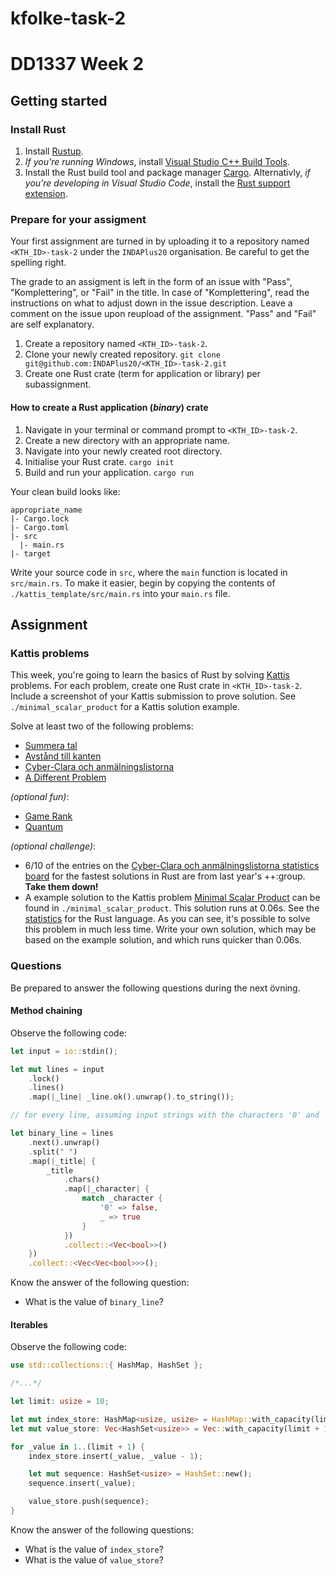 # kfolke-task-2

# DD1337 Week 2

## Getting started

### Install Rust

1) Install [Rustup](https://rustup.rs/).
2) _If you're running Windows_, install [Visual Studio C++ Build Tools](https://visualstudio.microsoft.com/visual-cpp-build-tools/).
3) Install the Rust build tool and package manager [Cargo](https://doc.rust-lang.org/cargo/getting-started/installation.html). Alternativly, _if you're developing in Visual Studio Code_, install the [Rust support extension](https://marketplace.visualstudio.com/items?itemName=rust-lang.rust).

### Prepare for your assigment

Your first assignment are turned in by uploading it to a repository named `<KTH_ID>-task-2` under the `INDAPlus20` organisation. Be careful to get the spelling right.

The grade to an assigment is left in the form of an issue with "Pass", "Komplettering", or "Fail" in the title. In case of "Komplettering", read the instructions on what to adjust down in the issue description. Leave a comment on the issue upon reupload of the assignment. "Pass" and "Fail" are self explanatory.

1) Create a repository named `<KTH_ID>-task-2`.
2) Clone your newly created repository.
`git clone git@github.com:INDAPlus20/<KTH_ID>-task-2.git`
3) Create one Rust crate (term for application or library) per subassignment.

#### How to create a Rust application (_binary_) crate

1) Navigate in your terminal or command prompt to `<KTH_ID>-task-2`.
2) Create a new directory with an appropriate name.
3) Navigate into your newly created root directory.
4) Initialise your Rust crate.
`cargo init`
5) Build and run your application.
`cargo run`

Your clean build looks like:
```
appropriate_name
|- Cargo.lock
|- Cargo.toml
|- src
  |- main.rs
|- target
```

Write your source code in `src`, where the `main` function is located in `src/main.rs`. To make it easier, begin by copying the contents of `./kattis_template/src/main.rs` into your `main.rs` file.

## Assignment

### Kattis problems

This week, you're going to learn the basics of Rust by solving [Kattis](https://kth.kattis.com) problems. For each problem, create one Rust crate in `<KTH_ID>-task-2`. Include a screenshot of your Kattis submission to prove solution. See `./minimal_scalar_product` for a Kattis solution example.

Solve at least two of the following problems:
- [Summera tal](https://kth.kattis.com/problems/kth.javap.sumsort)
- [Avstånd till kanten](https://kth.kattis.com/problems/kth.javap.kant)
- [Cyber-Clara och anmälningslistorna](https://kth.kattis.com/problems/kth.grupdat.anmalningslistorna)
- [A Different Problem](https://kth.kattis.com/problems/different)

_(optional fun)_:
- [Game Rank](https://open.kattis.com/problems/gamerank)
- [Quantum](https://open.kattis.com/problems/quantum)

_(optional challenge)_:
- 6/10 of the entries on the [Cyber-Clara och anmälningslistorna statistics board](https://kth.kattis.com/problems/kth.grupdat.anmalningslistorna/statistics) for the fastest solutions in Rust are from last year's ++:group. **Take them down!**
- A example solution to the Kattis problem [Minimal Scalar Product](https://open.kattis.com/problems/minimumscalar) can be found in `./minimal_scalar_product`. This solution runs at 0.06s. See the [statistics](https://open.kattis.com/problems/minimumscalar/statistics) for the Rust language. As you can see, it's possible to solve this problem in much less time. Write your own solution, which may be based on the example solution, and which runs quicker than 0.06s.

### Questions

Be prepared to answer the following questions during the next övning.

#### Method chaining

Observe the following code:

```rust
let input = io::stdin();

let mut lines = input
    .lock()
    .lines()
    .map(|_line| _line.ok().unwrap().to_string());

// for every line, assuming input strings with the characters '0' and '1' seperated by whitelines

let binary_line = lines
    .next().unwrap()
    .split(" ")
    .map(|_title| {
        _title
            .chars()
            .map(|_character| {
                match _character {
                    '0' => false,
                    _ => true
                }
            })
            .collect::<Vec<bool>>()
    })
    .collect::<Vec<Vec<bool>>>();
```

Know the answer of the following question:
- What is the value of `binary_line`?

#### Iterables

Observe the following code:

```rust
use std::collections::{ HashMap, HashSet };

/*...*/

let limit: usize = 10;

let mut index_store: HashMap<usize, usize> = HashMap::with_capacity(limit + 1);
let mut value_store: Vec<HashSet<usize>> = Vec::with_capacity(limit + 1);

for _value in 1..(limit + 1) {
    index_store.insert(_value, _value - 1);

    let mut sequence: HashSet<usize> = HashSet::new();
    sequence.insert(_value);

    value_store.push(sequence);
}
```

Know the answer of the following questions:
- What is the value of `index_store`?
- What is the value of `value_store`?
